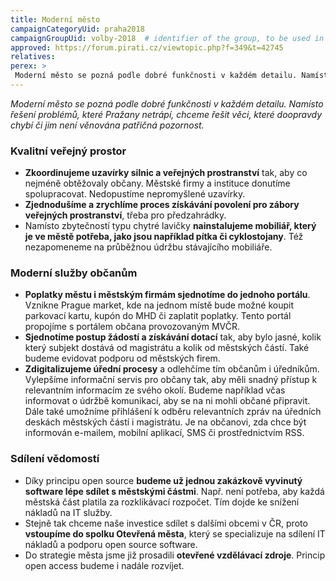 ```yaml
---
title: Moderní město
campaignCategoryUid: praha2018
campaignGroupUid: volby-2018  # identifier of the group, to be used in program point
approved: https://forum.pirati.cz/viewtopic.php?f=349&t=42745 
relatives:
perex: >
 Moderní město se pozná podle dobré funkčnosti v každém detailu. Namísto řešení problémů, které Pražany netrápí, chceme řešit věci, které doopravdy chybí či jim není věnována patřičná pozornost.
---
```


*Moderní město se pozná podle dobré funkčnosti v každém detailu. Namísto řešení
problémů, které Pražany netrápí, chceme řešit věci, které doopravdy chybí či jim není
věnována patřičná pozornost.*

### Kvalitní veřejný prostor
* **Zkoordinujeme uzavírky silnic a veřejných prostranství** tak, aby co nejméně
obtěžovaly občany. Městské firmy a instituce donutíme spolupracovat. Nedopustíme
nepromyšlené uzavírky.
* **Zjednodušíme a zrychlíme proces získávání povolení pro zábory veřejných
prostranství**, třeba pro předzahrádky.
* Namísto zbytečností typu chytré lavičky **nainstalujeme mobiliář, který je ve městě
potřeba, jako jsou například pítka či cyklostojany**. Též nezapomeneme na
průběžnou údržbu stávajícího mobiliáře.

### Moderní služby občanům
* **Poplatky městu i městským firmám sjednotíme do jednoho portálu**. Vznikne
Prague market, kde na jednom místě bude možné koupit parkovací kartu, kupón do
MHD či zaplatit poplatky. Tento portál propojíme s portálem občana provozovaným
MVČR.
* **Sjednotíme postup žádostí a získávání dotací** tak, aby bylo jasné, kolik který
subjekt dostává od magistrátu a kolik od městských částí. Také budeme evidovat
podporu od městských firem.
* **Zdigitalizujeme úřední procesy** a odlehčíme tím občanům i úředníkům.
Vylepšíme informační servis pro občany tak, aby měli snadný přístup k
relevantním informacím ze svého okolí. Budeme například včas informovat o údržbě
komunikací, aby se na ni mohli občané připravit. Dále také umožníme přihlášení k
odběru relevantních zpráv na úředních deskách městských částí i magistrátu. Je na
občanovi, zda chce být informován e-mailem, mobilní aplikací, SMS či prostřednictvím
RSS.

### Sdílení vědomostí
* Díky principu open source **budeme už jednou zakázkově vyvinutý software lépe
sdílet s městskými částmi**. Např. není potřeba, aby každá městská část platila za
rozklikávací rozpočet. Tím dojde ke snížení nákladů na IT služby.
* Stejně tak chceme naše investice sdílet s dalšími obcemi v ČR, proto **vstoupíme do
spolku Otevřená města**, který se specializuje na sdílení IT nákladů a podporu open
source software.
* Do strategie města jsme již prosadili **otevřené vzdělávací zdroje**. Princip open
access budeme i nadále rozvíjet.
